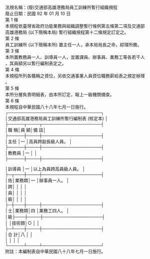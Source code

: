 法規名稱：(廢)交通部高雄港務局員工訓練所暫行組織規程  
廢止日期：民國 92 年 01 月 10 日  
第 1 條  
本規程依臺灣省政府功能業務與組織調整暫行條例第五條第二項及交通部  
高雄港務局 (以下簡稱本局) 暫行組織規程第十二條規定訂定之。  
第 2 條  
員工訓練所 (以下簡稱本所) 置主任一人，承本局局長之命，綜理所務。  
第 3 條  
本所置教務員一人、訓導員一人，並置課員、辦事員、業務工等各若干人  
，其員額另以暫行編制表定之。  
第 4 條  
本規程所列各職稱之資位，另依交通事業人員資位職務薪給表之規定辦理  
。  
第 5 條  
本所分層負責明細表，由本所訂定，報上一級機關備查。  
第 6 條  
本規程自中華民國八十八年七月一日施行。  
┌──────────────────────────────┐  
│交通部高雄港務局員工訓練所暫行編制表 (核定本) │  
├─────┬────┬───────────────────┤  
│職 稱│員 額│備 註│  
├─────┼────┼───────────────────┤  
│主任 │一 │高員跨副長級人員。 │  
├─────┼────┼───────────────────┤  
│教務員 │一 │ │  
├─────┼────┼───────────────────┤  


│訓導員 │一 │以上為員跨高員級人員。 │  
├─┬───┼────┼───────────────────┤  
│佐│業務類│一 │辦事員一人。 │  
│跨│ │ │ │  
│員│ │ │ │  
│級│ │ │ │  
├─┼───┼────┼───────────────────┤  
│士│業務類│四 │業務工四人。 │  
│級├───┼────┼───────────────────┤  
│ │技術類│○ │ │  
├─┴───┼────┼───────────────────┤  
│合 計│八 │ │  
│ │ │ │  
└─────┴────┴───────────────────┘  
附註：本編制表自中華民國八十八年七月一日施行。  


